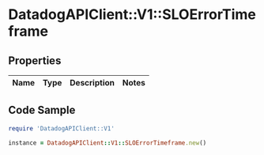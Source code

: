 # DatadogAPIClient::V1::SLOErrorTimeframe

## Properties

Name | Type | Description | Notes
------------ | ------------- | ------------- | -------------

## Code Sample

```ruby
require 'DatadogAPIClient::V1'

instance = DatadogAPIClient::V1::SLOErrorTimeframe.new()
```


